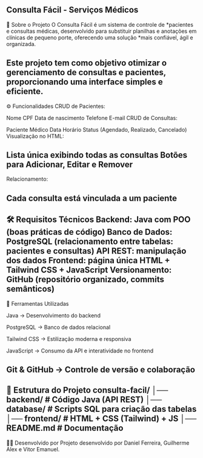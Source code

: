 Consulta Fácil - Serviços Médicos
--------------------------
📌 Sobre o Projeto
O Consulta Fácil é um sistema de controle de *pacientes e consultas médicas, desenvolvido para substituir planilhas e anotações em clínicas de pequeno porte, oferecendo uma solução *mais confiável, ágil e organizada.

Este projeto tem como objetivo otimizar o gerenciamento de consultas e pacientes, proporcionando uma interface simples e eficiente.
-----------------------------------
⚙️ Funcionalidades
CRUD de Pacientes:

Nome
CPF
Data de nascimento
Telefone
E-mail
CRUD de Consultas:

Paciente
Médico
Data
Horário
Status (Agendado, Realizado, Cancelado)
Visualização no HTML:

Lista única exibindo todas as consultas
Botões para Adicionar, Editar e Remover
---------------------------------------------------------------
Relacionamento:

Cada consulta está vinculada a um paciente
-----------------------------------------------------------
🛠️ Requisitos Técnicos
Backend: Java com POO (boas práticas de código)
Banco de Dados: PostgreSQL (relacionamento entre tabelas: pacientes e consultas)
API REST: manipulação dos dados
Frontend: página única HTML + Tailwind CSS + JavaScript
Versionamento: GitHub (repositório organizado, commits semânticos)
----------------------------------------------------------------
🔧 Ferramentas Utilizadas

Java → Desenvolvimento do backend

PostgreSQL → Banco de dados relacional

Tailwind CSS → Estilização moderna e responsiva

JavaScript → Consumo da API e interatividade no frontend

Git & GitHub → Controle de versão e colaboração
------------------------------------------------------------------------
📂 Estrutura do Projeto
consulta-facil/ │── backend/ # Código Java (API REST) │── database/ # Scripts SQL para criação das tabelas │── frontend/ # HTML + CSS (Tailwind) + JS │── README.md # Documentação
----------------------------------------------------------------------
👨‍💻 Desenvolvido por
Projeto desenvolvido por Daniel Ferreira, Guilherme Alex e Vitor Emanuel.